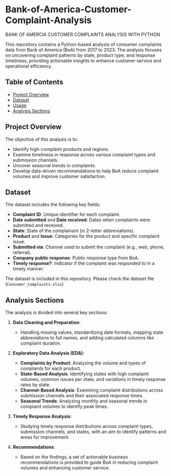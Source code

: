 # Bank-of-America-Customer-Complaint-Analysis
BANK OF AMERCIA CUSTOMER COMPLAINTS ANALYSIS WITH PYTHON

This repository contains a Python-based analysis of consumer complaints data from Bank of America (BoA) from 2017 to 2023. The analysis focuses on uncovering complaint patterns by state, product type, and response timeliness, providing actionable insights to enhance customer service and operational efficiency.

## Table of Contents

- [Project Overview](#project-overview)
- [Dataset](#dataset)
- [Usage](#usage)
- [Analysis Sections](#analysis-sections)


## Project Overview

The objective of this analysis is to:
- Identify high-complaint products and regions.
- Examine timeliness in response across various complaint types and submission channels.
- Uncover seasonal trends in complaints.
- Develop data-driven recommendations to help BoA reduce complaint volumes and improve customer satisfaction.

## Dataset

The dataset includes the following key fields:
- **Complaint ID**: Unique identifier for each complaint.
- **Date submitted** and **Date received**: Dates when complaints were submitted and received.
- **State**: State of the complainant (in 2-letter abbreviations).
- **Product** and **Issue**: Categories for the product and specific complaint issue.
- **Submitted via**: Channel used to submit the complaint (e.g., web, phone, referral).
- **Company public response**: Public response type from BoA.
- **Timely response?**: Indicator if the complaint was responded to in a timely manner.

The dataset is included in this repository. Please check the dataset file (`Consumer_Complaints.xlsx`) 


## Analysis Sections

The analysis is divided into several key sections:

1. **Data Cleaning and Preparation**:
   - Handling missing values, standardizing date formats, mapping state abbreviations to full names, and adding calculated columns like complaint duration.

2. **Exploratory Data Analysis (EDA)**:
   - **Complaints by Product**: Analyzing the volume and types of complaints for each product.
   - **State-Based Analysis**: Identifying states with high complaint volumes, common issues per state, and variations in timely response rates by state.
   - **Channel-Based Analysis**: Examining complaint distributions across submission channels and their associated response times.
   - **Seasonal Trends**: Analyzing monthly and seasonal trends in complaint volumes to identify peak times.

3. **Timely Response Analysis**:
   - Studying timely response distributions across complaint types, submission channels, and states, with an aim to identify patterns and areas for improvement.

4. **Recommendations**:
   - Based on the findings, a set of actionable business recommendations is provided to guide BoA in reducing complaint volumes and enhancing customer service.
